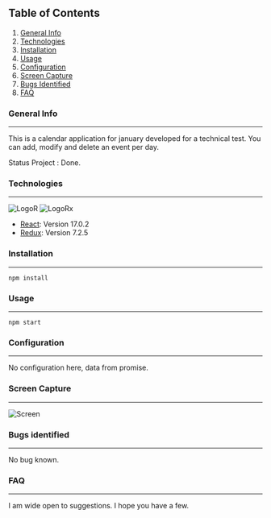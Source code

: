## Table of Contents
1. [General Info](#general-info)
2. [Technologies](#technologies)
3. [Installation](#installation)
3. [Usage](#usage)
4. [Configuration](#configuration)
5. [Screen Capture](#screen-capture)
6. [Bugs Identified](#bugs-identified)
7. [FAQ](#faq)

### General Info
*** 
This is a calendar application for january developed for a technical test. You can add, modify and delete an event per day.

Status Project :
Done.
### Technologies
***
![LogoR](https://img.icons8.com/ultraviolet/48/000000/react--v1.png) 
![LogoRx](https://img.icons8.com/color/48/000000/redux.png) 
 

* [React](https://reactjs.org/docs/getting-started.html): Version 17.0.2
* [Redux](https://redux.js.org/): Version 7.2.5 


### Installation
***
```
npm install
```

### Usage 
***
``` 
npm start
```
### Configuration
***
No configuration here, data from promise.

### Screen Capture
***
![Screen](https://res.cloudinary.com/dzlah6r2w/image/upload/v1633917820/technical-tests/test-splio_goc0eq.png) 
### Bugs identified
***
No bug known. 

### FAQ
***
I am wide open to suggestions. I hope you have a few.



